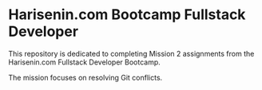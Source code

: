 # Harisenin.com Bootcamp Fullstack Developer

This repository is dedicated to completing Mission 2 assignments from the Harisenin.com Fullstack Developer Bootcamp.

The mission focuses on resolving Git conflicts.
